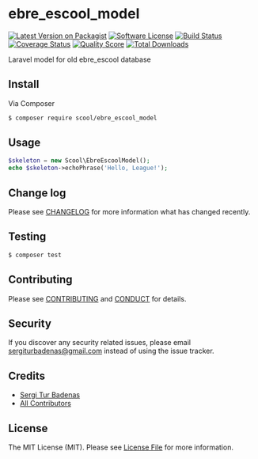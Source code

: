 # ebre_escool_model

[![Latest Version on Packagist][ico-version]][link-packagist]
[![Software License][ico-license]](LICENSE.md)
[![Build Status][ico-travis]][link-travis]
[![Coverage Status][ico-scrutinizer]][link-scrutinizer]
[![Quality Score][ico-code-quality]][link-code-quality]
[![Total Downloads][ico-downloads]][link-downloads]

Laravel model for old ebre_escool database

## Install

Via Composer

``` bash
$ composer require scool/ebre_escool_model
```

## Usage

``` php
$skeleton = new Scool\EbreEscoolModel();
echo $skeleton->echoPhrase('Hello, League!');
```

## Change log

Please see [CHANGELOG](CHANGELOG.md) for more information what has changed recently.

## Testing

``` bash
$ composer test
```

## Contributing

Please see [CONTRIBUTING](CONTRIBUTING.md) and [CONDUCT](CONDUCT.md) for details.

## Security

If you discover any security related issues, please email sergiturbadenas@gmail.com instead of using the issue tracker.

## Credits

- [Sergi Tur Badenas][link-author]
- [All Contributors][link-contributors]

## License

The MIT License (MIT). Please see [License File](LICENSE.md) for more information.

[ico-version]: https://img.shields.io/packagist/v/Scool/ebre_escool_model.svg?style=flat-square
[ico-license]: https://img.shields.io/badge/license-MIT-brightgreen.svg?style=flat-square
[ico-travis]: https://img.shields.io/travis/Scool/ebre_escool_model/master.svg?style=flat-square
[ico-scrutinizer]: https://img.shields.io/scrutinizer/coverage/g/Scool/ebre_escool_model.svg?style=flat-square
[ico-code-quality]: https://img.shields.io/scrutinizer/g/Scool/ebre_escool_model.svg?style=flat-square
[ico-downloads]: https://img.shields.io/packagist/dt/Scool/ebre_escool_model.svg?style=flat-square

[link-packagist]: https://packagist.org/packages/Scool/ebre_escool_model
[link-travis]: https://travis-ci.org/Scool/ebre_escool_model
[link-scrutinizer]: https://scrutinizer-ci.com/g/Scool/ebre_escool_model/code-structure
[link-code-quality]: https://scrutinizer-ci.com/g/Scool/ebre_escool_model
[link-downloads]: https://packagist.org/packages/Scool/ebre_escool_model
[link-author]: https://github.com/acacha
[link-contributors]: ../../contributors
